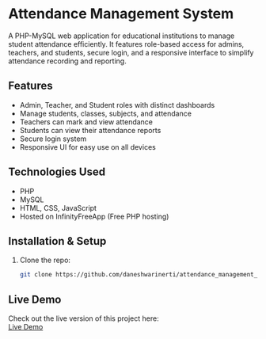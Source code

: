 # Attendance Management System
A PHP-MySQL web application for educational institutions to manage student attendance efficiently. It features role-based access for admins, teachers, and students, secure login, and a responsive interface to simplify attendance recording and reporting.

## Features
- Admin, Teacher, and Student roles with distinct dashboards
- Manage students, classes, subjects, and attendance
- Teachers can mark and view attendance
- Students can view their attendance reports
- Secure login system
- Responsive UI for easy use on all devices

## Technologies Used
- PHP
- MySQL
- HTML, CSS, JavaScript
- Hosted on InfinityFreeApp (Free PHP hosting)

## Installation & Setup
1. Clone the repo:
   ```bash
   git clone https://github.com/daneshwarinerti/attendance_management_system.git

## Live Demo

Check out the live version of this project here:  
[Live Demo](https://daneshwarinerti.infinityfreeapp.com)


